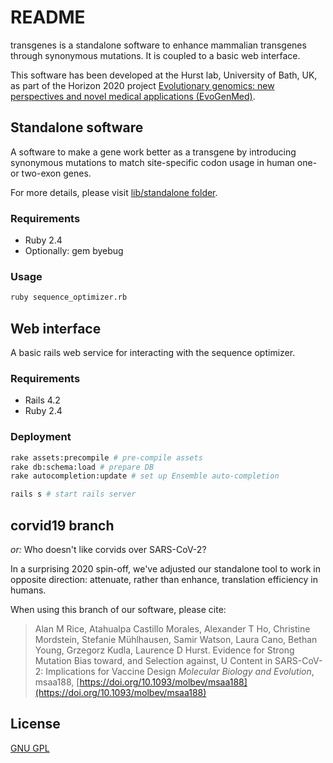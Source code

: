 # README

transgenes is a standalone software to enhance mammalian transgenes through synonymous mutations. It is coupled to a basic web interface.

This software has been developed at the Hurst lab, University of Bath, UK, as part of the Horizon 2020 project [Evolutionary genomics: new perspectives and novel medical applications (EvoGenMed)](https://cordis.europa.eu/project/id/669207).

## Standalone software

A software to make a gene work better as a transgene by introducing synonymous mutations to match site-specific codon usage in human one- or two-exon genes.

For more details, please visit [lib/standalone folder](./lib/standalone).

### Requirements

 - Ruby 2.4
 - Optionally: gem byebug

### Usage

```bash
ruby sequence_optimizer.rb
```

## Web interface

A basic rails web service for interacting with the sequence optimizer.

### Requirements

- Rails 4.2
- Ruby 2.4

### Deployment

```bash
rake assets:precompile # pre-compile assets
rake db:schema:load # prepare DB
rake autocompletion:update # set up Ensemble auto-completion

rails s # start rails server
```

##  corvid19 branch

_or:_ Who doesn't like corvids over SARS-CoV-2?

In a surprising 2020 spin-off, we've adjusted our standalone tool to work in opposite direction: attenuate, rather than enhance, translation efficiency in humans.

When using this branch of our software, please cite:

> Alan M Rice, Atahualpa Castillo Morales, Alexander T Ho, Christine
> Mordstein, Stefanie Mühlhausen, Samir Watson, Laura Cano, Bethan
> Young, Grzegorz Kudla, Laurence D Hurst.
>  Evidence for Strong Mutation Bias toward, and Selection against, U Content in SARS-CoV-2: Implications for Vaccine Design
>   _Molecular Biology and Evolution_, msaa188,
> [https://doi.org/10.1093/molbev/msaa188](https://doi.org/10.1093/molbev/msaa188)

## License

[GNU GPL](./COPYING)
